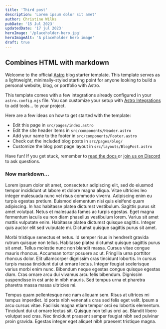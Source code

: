 ```yaml
---
title: 'Third post'
description: 'Lorem ipsum dolor sit amet'
author: Christine Wilks
pubDate: '15 Jul 2023'
updatedDate: '17 jul 2023'
heroImage: '/placeholder-hero.jpg'
heroImageAlt: 'A placeholder hero image'
draft: true
---
```


## Combines HTML with markdown

<p>
  Welcome to the official <a href="https://astro.build/">Astro</a> blog starter template. This
  template serves as a lightweight, minimally-styled starting point for anyone looking to build
  a personal website, blog, or portfolio with Astro.
</p>
<p>
  This template comes with a few integrations already configured in your
  <code>astro.config.mjs</code> file. You can customize your setup with
  <a href="https://astro.build/integrations">Astro Integrations</a> to add tools... to your project.
</p>
<p>Here are a few ideas on how to get started with the template:</p>
<ul>
  <li>Edit this page in <code>src/pages/index.astro</code></li>
  <li>Edit the site header items in <code>src/components/Header.astro</code></li>
  <li>Add your name to the footer in <code>src/components/Footer.astro</code></li>
  <li>Check out the included blog posts in <code>src/pages/blog/</code></li>
  <li>Customize the blog post page layout in <code>src/layouts/BlogPost.astro</code></li>
</ul>
<p>
  Have fun! If you get stuck, remember to <a href="https://docs.astro.build/"
    >read the docs
  </a> or <a href="https://astro.build/chat">join us on Discord</a> to ask questions.
</p>

### Now markdown...

Lorem ipsum dolor sit amet, consectetur adipiscing elit, sed do eiusmod tempor incididunt ut labore et dolore magna aliqua. Vitae ultricies leo integer malesuada nunc vel risus commodo viverra. Adipiscing enim eu turpis egestas pretium. Euismod elementum nisi quis eleifend quam adipiscing. In hac habitasse platea dictumst vestibulum. Sagittis purus sit amet volutpat. Netus et malesuada fames ac turpis egestas. Eget magna fermentum iaculis eu non diam phasellus vestibulum lorem. Varius sit amet mattis vulputate enim. Habitasse platea dictumst quisque sagittis. Integer quis auctor elit sed vulputate mi. Dictumst quisque sagittis purus sit amet.

Morbi tristique senectus et netus. Id semper risus in hendrerit gravida rutrum quisque non tellus. Habitasse platea dictumst quisque sagittis purus sit amet. Tellus molestie nunc non blandit massa. Cursus vitae congue mauris rhoncus. Accumsan tortor posuere ac ut. Fringilla urna porttitor rhoncus dolor. Elit ullamcorper dignissim cras tincidunt lobortis. In cursus turpis massa tincidunt dui ut ornare lectus. Integer feugiat scelerisque varius morbi enim nunc. Bibendum neque egestas congue quisque egestas diam. Cras ornare arcu dui vivamus arcu felis bibendum. Dignissim suspendisse in est ante in nibh mauris. Sed tempus urna et pharetra pharetra massa massa ultricies mi.

Tempus quam pellentesque nec nam aliquam sem. Risus at ultrices mi tempus imperdiet. Id porta nibh venenatis cras sed felis eget velit. Ipsum a arcu cursus vitae. Facilisis magna etiam tempor orci eu lobortis elementum. Tincidunt dui ut ornare lectus sit. Quisque non tellus orci ac. Blandit libero volutpat sed cras. Nec tincidunt praesent semper feugiat nibh sed pulvinar proin gravida. Egestas integer eget aliquet nibh praesent tristique magna.
